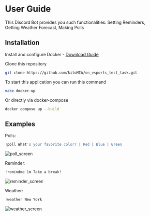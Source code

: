 # User Guide

This Discord Bot provides you such functionalities: Setting Reminders, Getting Weather Forecast, Making Polls

## Installation
Install and configure Docker - [Download Guide](https://docs.docker.com/engine/install/)

Clone this repository
```bash
git clone https://github.com/kiloMIA/on_esports_test_task.git
```

To start this application you can run this command
```bash
make docker-up
```
Or directly via docker-compose
```bash
docker compose up --build
```
## Examples

Polls:
```bash
!poll What's your favorite color? | Red | Blue | Green
```
![poll_screen](https://github.com/kiloMIA/on_esports_test_task/assets/97970527/6797358c-3b2c-4d92-8324-d2e99a55c83f)

Reminder:
```bash
!remindme 1m Take a break!
```
![reminder_screen](https://github.com/kiloMIA/on_esports_test_task/assets/97970527/bbf0259b-cee8-461e-8ffb-25167cb685f0)

Weather:
```bash
!weather New York
```
![weather_screen](https://github.com/kiloMIA/on_esports_test_task/assets/97970527/f51e0b82-f9f6-49fd-8c5e-aa6547552024)
